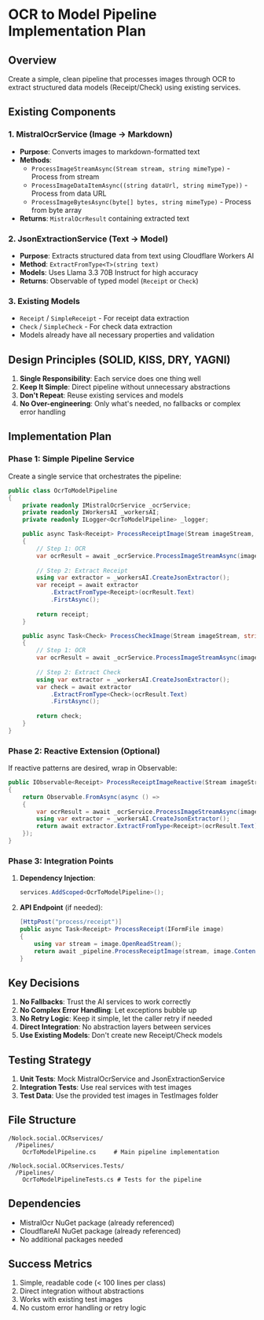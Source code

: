# OCR to Model Pipeline Implementation Plan

## Overview
Create a simple, clean pipeline that processes images through OCR to extract structured data models (Receipt/Check) using existing services.

## Existing Components

### 1. MistralOcrService (Image → Markdown)
- **Purpose**: Converts images to markdown-formatted text
- **Methods**:
  - `ProcessImageStreamAsync(Stream stream, string mimeType)` - Process from stream
  - `ProcessImageDataItemAsync((string dataUrl, string mimeType))` - Process from data URL
  - `ProcessImageBytesAsync(byte[] bytes, string mimeType)` - Process from byte array
- **Returns**: `MistralOcrResult` containing extracted text

### 2. JsonExtractionService (Text → Model)
- **Purpose**: Extracts structured data from text using Cloudflare Workers AI
- **Method**: `ExtractFromType<T>(string text)` 
- **Models**: Uses Llama 3.3 70B Instruct for high accuracy
- **Returns**: Observable of typed model (`Receipt` or `Check`)

### 3. Existing Models
- `Receipt` / `SimpleReceipt` - For receipt data extraction
- `Check` / `SimpleCheck` - For check data extraction
- Models already have all necessary properties and validation

## Design Principles (SOLID, KISS, DRY, YAGNI)

1. **Single Responsibility**: Each service does one thing well
2. **Keep It Simple**: Direct pipeline without unnecessary abstractions
3. **Don't Repeat**: Reuse existing services and models
4. **No Over-engineering**: Only what's needed, no fallbacks or complex error handling

## Implementation Plan

### Phase 1: Simple Pipeline Service

Create a single service that orchestrates the pipeline:

```csharp
public class OcrToModelPipeline
{
    private readonly IMistralOcrService _ocrService;
    private readonly IWorkersAI _workersAI;
    private readonly ILogger<OcrToModelPipeline> _logger;

    public async Task<Receipt> ProcessReceiptImage(Stream imageStream, string mimeType)
    {
        // Step 1: OCR
        var ocrResult = await _ocrService.ProcessImageStreamAsync(imageStream, mimeType);
        
        // Step 2: Extract Receipt
        using var extractor = _workersAI.CreateJsonExtractor();
        var receipt = await extractor
            .ExtractFromType<Receipt>(ocrResult.Text)
            .FirstAsync();
            
        return receipt;
    }

    public async Task<Check> ProcessCheckImage(Stream imageStream, string mimeType)
    {
        // Step 1: OCR
        var ocrResult = await _ocrService.ProcessImageStreamAsync(imageStream, mimeType);
        
        // Step 2: Extract Check
        using var extractor = _workersAI.CreateJsonExtractor();
        var check = await extractor
            .ExtractFromType<Check>(ocrResult.Text)
            .FirstAsync();
            
        return check;
    }
}
```

### Phase 2: Reactive Extension (Optional)

If reactive patterns are desired, wrap in Observable:

```csharp
public IObservable<Receipt> ProcessReceiptImageReactive(Stream imageStream, string mimeType)
{
    return Observable.FromAsync(async () => 
    {
        var ocrResult = await _ocrService.ProcessImageStreamAsync(imageStream, mimeType);
        using var extractor = _workersAI.CreateJsonExtractor();
        return await extractor.ExtractFromType<Receipt>(ocrResult.Text).FirstAsync();
    });
}
```

### Phase 3: Integration Points

1. **Dependency Injection**:
   ```csharp
   services.AddScoped<OcrToModelPipeline>();
   ```

2. **API Endpoint** (if needed):
   ```csharp
   [HttpPost("process/receipt")]
   public async Task<Receipt> ProcessReceipt(IFormFile image)
   {
       using var stream = image.OpenReadStream();
       return await _pipeline.ProcessReceiptImage(stream, image.ContentType);
   }
   ```

## Key Decisions

1. **No Fallbacks**: Trust the AI services to work correctly
2. **No Complex Error Handling**: Let exceptions bubble up
3. **No Retry Logic**: Keep it simple, let the caller retry if needed
4. **Direct Integration**: No abstraction layers between services
5. **Use Existing Models**: Don't create new Receipt/Check models

## Testing Strategy

1. **Unit Tests**: Mock MistralOcrService and JsonExtractionService
2. **Integration Tests**: Use real services with test images
3. **Test Data**: Use the provided test images in TestImages folder

## File Structure

```
/Nolock.social.OCRservices/
  /Pipelines/
    OcrToModelPipeline.cs     # Main pipeline implementation
  
/Nolock.social.OCRservices.Tests/
  /Pipelines/
    OcrToModelPipelineTests.cs # Tests for the pipeline
```

## Dependencies

- MistralOcr NuGet package (already referenced)
- CloudflareAI NuGet package (already referenced)  
- No additional packages needed

## Success Metrics

1. Simple, readable code (< 100 lines per class)
2. Direct integration without abstractions
3. Works with existing test images
4. No custom error handling or retry logic